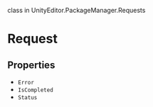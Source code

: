 class in UnityEditor.PackageManager.Requests
# Request

## Properties
- `Error`
- `IsCompleted`
- `Status`
